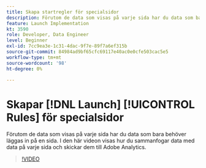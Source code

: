 ```yaml
---
title: Skapa startregler för specialsidor
description: Förutom de data som visas på varje sida har du data som bara behöver läggas in på en sida. I den här videon visas hur du sammanfogar data med data på varje sida och skickar dem till Adobe Analytics.
feature: Launch Implementation
kt: 3590
role: Developer, Data Engineer
level: Beginner
exl-id: 7cc9ea3e-1c31-4dac-9f7e-89f7a6ef315b
source-git-commit: 84984ad9bf65cfc69117e40ac0e0cfe503cac5e5
workflow-type: tm+mt
source-wordcount: '98'
ht-degree: 0%

---
```


# Skapar [!DNL Launch] [!UICONTROL Rules] för specialsidor

Förutom de data som visas på varje sida har du data som bara behöver läggas in på en sida. I den här videon visas hur du sammanfogar data med data på varje sida och skickar dem till Adobe Analytics.

>[!VIDEO](https://video.tv.adobe.com/v/28770/?quality=12&learn=on)
